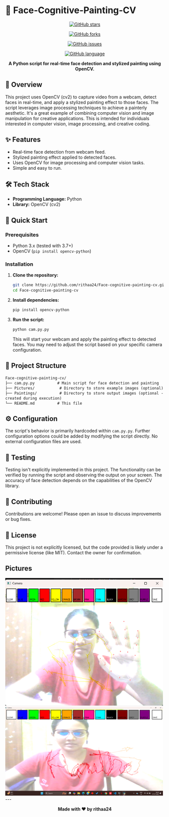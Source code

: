# 🎨 Face-Cognitive-Painting-CV

<div align="center">

[![GitHub stars](https://img.shields.io/github/stars/rithaa24/Face-cognitive-painting-cv?style=for-the-badge)](https://github.com/rithaa24/Face-cognitive-painting-cv/stargazers)

[![GitHub forks](https://img.shields.io/github/forks/rithaa24/Face-cognitive-painting-cv?style=for-the-badge)](https://github.com/rithaa24/Face-cognitive-painting-cv/network)

[![GitHub issues](https://img.shields.io/github/issues/rithaa24/Face-cognitive-painting-cv?style=for-the-badge)](https://github.com/rithaa24/Face-cognitive-painting-cv/issues)

[![GitHub language](https://img.shields.io/github/languages/top/rithaa24/Face-cognitive-painting-cv?style=for-the-badge)](https://github.com/rithaa24/Face-cognitive-painting-cv)

**A Python script for real-time face detection and stylized painting using OpenCV.**

</div>

## 📖 Overview

This project uses OpenCV (cv2) to capture video from a webcam, detect faces in real-time, and apply a stylized painting effect to those faces.  The script leverages image processing techniques to achieve a painterly aesthetic.  It's a great example of combining computer vision and image manipulation for creative applications.  This is intended for individuals interested in computer vision, image processing, and creative coding.

## ✨ Features

- Real-time face detection from webcam feed.
- Stylized painting effect applied to detected faces.
- Uses OpenCV for image processing and computer vision tasks.
- Simple and easy to run.


## 🛠️ Tech Stack

- **Programming Language:** Python
- **Library:** OpenCV (cv2)


## 🚀 Quick Start

### Prerequisites

- Python 3.x (tested with 3.7+)
- OpenCV (`pip install opencv-python`)

### Installation

1. **Clone the repository:**
   ```bash
   git clone https://github.com/rithaa24/Face-cognitive-painting-cv.git
   cd Face-cognitive-painting-cv
   ```

2. **Install dependencies:**
   ```bash
   pip install opencv-python
   ```

3. **Run the script:**
   ```bash
   python cam.py.py
   ```

   This will start your webcam and apply the painting effect to detected faces.  You may need to adjust the script based on your specific camera configuration.

## 📁 Project Structure

```
Face-cognitive-painting-cv/
├── cam.py.py          # Main script for face detection and painting
├── Pictures/           # Directory to store example images (optional)
├── Paintings/          # Directory to store output images (optional - created during execution)
└── README.md          # This file
```

## ⚙️ Configuration

The script's behavior is primarily hardcoded within `cam.py.py`.  Further configuration options could be added by modifying the script directly.  No external configuration files are used.


## 🧪 Testing

Testing isn't explicitly implemented in this project.  The functionality can be verified by running the script and observing the output on your screen.  The accuracy of face detection depends on the capabilities of the OpenCV library.


## 🤝 Contributing

Contributions are welcome!  Please open an issue to discuss improvements or bug fixes.


## 📄 License

This project is not explicitly licensed, but the code provided is likely under a permissive license (like MIT). Contact the owner for confirmation.

## Pictures

<!-- Medium image -->
<img src="Pictures/Screenshot 2025-07-07 202814.png" width="500">

<img src="Pictures/Screenshot 2025-07-07 203453.png" width="500">
---

<div align="center">

**Made with ❤️ by rithaa24**

</div>


